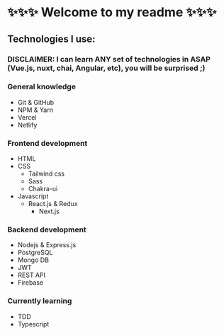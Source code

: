 # ✨✨✨ Welcome to my readme ✨✨✨

## Technologies I use:

### DISCLAIMER: I can learn ANY set of technologies in ASAP (Vue.js, nuxt, chai, Angular, etc), you will be surprised ;)

### General knowledge
- Git & GitHub
- NPM & Yarn
- Vercel
- Netlify

### Frontend development
- HTML
- CSS
    - Tailwind css
    - Sass
    - Chakra-ui
- Javascript 
    - React.js & Redux
        - Next.js

### Backend development
- Nodejs & Express.js
- PostgreSQL
- Mongo DB
- JWT
- REST API
- Firebase

### Currently learning
- TDD
- Typescript
